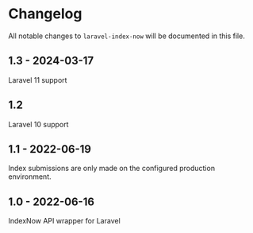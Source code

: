 # Changelog

All notable changes to `laravel-index-now` will be documented in this file.

## 1.3 - 2024-03-17

Laravel 11 support

## 1.2

Laravel 10 support

## 1.1 - 2022-06-19

Index submissions are only made on the configured production environment.

## 1.0 - 2022-06-16

IndexNow API wrapper for Laravel
